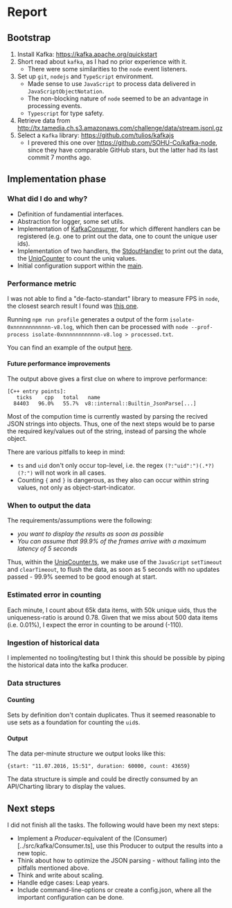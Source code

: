 # Report

## Bootstrap
1. Install Kafka: https://kafka.apache.org/quickstart
1. Short read about `kafka`, as I had no prior experience with it.
    - There were some similarities to the `node` event listeners.
1. Set up `git`, `nodejs` and `TypeScript` environment.
    - Made sense to use `JavaScript` to process data delivered in `JavaScriptObjectNotation`.
    - The non-blocking nature of `node` seemed to be an advantage in processing events. 
    - `Typescript` for type safety.
1. Retrieve data from http://tx.tamedia.ch.s3.amazonaws.com/challenge/data/stream.jsonl.gz
1. Select a `Kafka` library: https://github.com/tulios/kafkajs
    - I prevered this one over https://github.com/SOHU-Co/kafka-node, since they have comparable GitHub stars, but the latter had its last commit 7 months ago.

## Implementation phase
### What did I do and why?
- Definition of fundamential interfaces.
- Abstraction for logger, some set utils.
- Implementation of [KafkaConsumer](../src/kafka/Consumer.ts), for which different handlers can be registered (e.g. one to print out the data, one to count the unique user ids).
- Implementation of two handlers, the [StdoutHandler](../src/handlers/StdoutHandler.ts) to print out the data, the [UniqCounter](../src/handlers/UniqCounter.ts) to count the uniq values.
- Initial configuration support within the [main](../src/main.ts).

### Performance metric
I was not able to find a "de-facto-standart" library to measure FPS in `node`, the closest search result I found was [this one](https://nodejs.org/es/docs/guides/simple-profiling/).

Running `npm run profile` generates a output of the form `isolate-0xnnnnnnnnnnnn-v8.log`, which then can be processed with `node --prof-process isolate-0xnnnnnnnnnnnn-v8.log > processed.txt`.

You can find an example of the output [here](../docs/Profiling_Example.txt).

#### Future performance improvements
The output above gives a first clue on where to improve performance:

```
[C++ entry points]:
   ticks    cpp   total   name
  84403   96.0%   55.7%  v8::internal::Builtin_JsonParse[...]
```

Most of the compution time is currently wasted by parsing the recived JSON strings into objects. Thus, one of the next steps would be to parse the required key/values out of the string, instead of parsing the whole object.

There are various pitfalls to keep in mind:
- `ts` and `uid` don't only occur top-level, i.e. the regex `(?:"uid":")(.*?)(?:")` will not work in all cases.
- Counting `{` and `}` is dangerous, as they also can occur within string values, not only as object-start-indicator.

### When to output the data
The requirements/assumptions were the following:
- *you want to display the results as soon as possible*
- *You can assume that 99.9% of the frames arrive with a maximum latency of 5 seconds*

Thus, within the [UniqCounter.ts](../src/handlers/UniqCounter.ts), we make use of the `JavaScript` `setTimeout` and `clearTimeout`, to flush the data, as soon as 5 seconds with no updates passed - 99.9% seemed to be good enough at start.

### Estimated error in counting
Each minute, I count about 65k data items, with 50k unique uids, thus the uniqueness-ratio is around 0.78.
Given that we miss about 500 data items (i.e. 0.01%), I expect the error in counting to be around (-110).

### Ingestion of historical data
I implemented no tooling/testing but I think this should be possible by piping the historical data into the kafka producer.

### Data structures

#### Counting
Sets by definition don't contain duplicates. Thus it seemed reasonable to use sets as a foundation for counting the `uid`s.

#### Output
The data per-minute structure we output looks like this:
```
{start: "11.07.2016, 15:51", duration: 60000, count: 43659}
```

The data structure is simple and could be directly consumed by an API/Charting library to display the values.

## Next steps
I did not finish all the tasks. The following would have been my next steps:
- Implement a *Producer*-equivalent of the (Consumer)[../src/kafka/Consumer.ts], use this Producer to output the results into a new topic.
- Think about how to optimize the JSON parsing - without falling into the pitfalls mentioned above.
- Think and write about scaling.
- Handle edge cases: Leap years.
- Include command-line-options or create a config.json, where all the important configuration can be done.